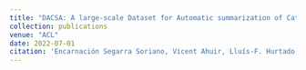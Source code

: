 ```yaml
---
title: "DACSA: A large-scale Dataset for Automatic summarization of Catalan and Spanish newspaper Articles"
collection: publications
venue: "ACL"
date: 2022-07-01
citation: 'Encarnación Segarra Soriano, Vicent Ahuir, Lluís-F. Hurtado, and José González. 2022. DACSA: A large-scale Dataset for Automatic summarization of Catalan and Spanish newspaper Articles. In Proceedings of the 2022 Conference of the North American Chapter of the Association for Computational Linguistics: Human Language Technologies, pages 5931–5943, Seattle, United States. Association for Computational Linguistics.'
---
```

